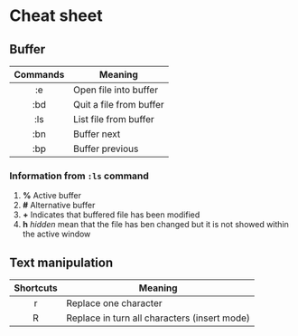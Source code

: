 # Cheat sheet

## Buffer

| Commands | Meaning |
|:--------:|---------|
| :e | Open file into buffer |
| :bd | Quit a file from buffer |
| :ls | List file from buffer |
| :bn | Buffer next |
| :bp | Buffer previous |

### Information from `:ls` command

1. **%** Active buffer
2. **\#** Alternative buffer
3. **+** Indicates that buffered file has been modified
4. **h** _hidden_ mean that the file has ben changed but it is not showed
within the active window

## Text manipulation

| Shortcuts | Meaning |
|:---------:|---------|
| r | Replace one character |
| R | Replace in turn all characters (insert mode) |
